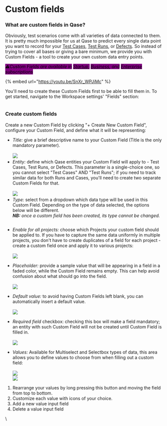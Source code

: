 # Custom fields

### What are custom fields in Qase?

Obviously, test scenarios come with all varieties of data connected to them. It is pretty much impossible for us at Qase to predict every single data point you want to record for your [Test Cases](https://docs.qase.io/general/get-started-with-the-qase-platform/create-a-test-run), [Test Runs](https://docs.qase.io/general/get-started-with-the-qase-platform/create-a-test-run-1), or [Defects](https://docs.qase.io/general/get-started-with-the-qase-platform/defects). So instead of trying to cover all bases or giving a bare minimum, we provide you with Custom Fields - a tool to create your own custom data entry points.

_<mark style="background-color:purple;">⚠️Custom Fields are available in</mark>_ [_<mark style="background-color:purple;">Startup</mark>_](https://help.qase.io/en/articles/5563728-startup-plan)_<mark style="background-color:purple;">,</mark>_ [_<mark style="background-color:purple;">Business</mark>_](https://help.qase.io/en/articles/5563727-business-plan)_<mark style="background-color:purple;">, and</mark>_ [_<mark style="background-color:purple;">Enterprise</mark>_](https://help.qase.io/en/articles/6640055-enterprise-plan) _<mark style="background-color:purple;">subscriptions</mark>_

{% embed url="https://youtu.be/SnXr_WPJiMc" %}

You'll need to create these Custom Fields first to be able to fill them in. To get started, navigate to the Workspace settings' "Fields" section:

<figure><img src="https://qase.intercom-attachments-7.com/i/o/597122367/191a4014043ec3de84be3310/9dkRGRx5uAm_u_fdOe5xBUnV5PZw6gaae8zvueizzh6kMbGGMxEoUYyphjUMfmZDOjqOAunvkbdb74heGqJZq7HyBhx-1WnTGtQR9u2j7ejgTYjdodVlRadQl8IkSzBN6n1e8vTdjZAcz6XdNf4nZz6Nfppj65UV_wf8TUq2At1_MMyto2na-aa0xQ" alt=""><figcaption></figcaption></figure>

### Create custom fields

Create a new Custom Field by clicking "+ Create New Custom Field", configure your Custom Field, and define what it will be representing:

* _Title:_ give a brief descriptive name to your Custom Field (Title is the only mandatory parameter).\
  \
  [![](https://qase.intercom-attachments-7.com/i/o/597122368/6b2b081bb74b2ea946ed8441/IOAd6j0zBKZO6Zkz8T5A2-iFdxacMVO3Nj12JL4Ozvx\_0Ks3H4aghfqf7v4MFAwirKIhHwu2Z3g-Hw3Fnb0aD01LVSrpgBosRRKCR3fn5wxwzRGffz7tyk6ZUWoBScqGzsji8vqzCY2nKepwJXFk5o1RpcDT35-cvLYKpL45FFfAURxG9iMXr8pceg)](https://qase.intercom-attachments-7.com/i/o/597122368/6b2b081bb74b2ea946ed8441/IOAd6j0zBKZO6Zkz8T5A2-iFdxacMVO3Nj12JL4Ozvx\_0Ks3H4aghfqf7v4MFAwirKIhHwu2Z3g-Hw3Fnb0aD01LVSrpgBosRRKCR3fn5wxwzRGffz7tyk6ZUWoBScqGzsji8vqzCY2nKepwJXFk5o1RpcDT35-cvLYKpL45FFfAURxG9iMXr8pceg)
* _Entity:_ define which Qase entities your Custom Field will apply to - Test Cases, Test Runs, or Defects. This parameter is a single-choice one, so you cannot select "Test Cases" AND "Test Runs"; if you need to track similar data for both Runs and Cases, you'll need to create two separate Custom Fields for that.\
  \
  [![](https://qase.intercom-attachments-7.com/i/o/597122370/87a14b739d5e0c5c9abee4ec/nHk3s1kwtlph8ulrxWerSRlMuM8i3Ic8a1u1ve63P1lQt5XI6BYa9SiUmEiEktK6L83m7PkQ1cBknLa7zcxTdmW5BeuMSlJ\_I6Wo77dEaz-ePz5JdkSMDn2torB6O2aDU1g6tlmaL\_k7t7pY6kbZi48i0FH1h-kCkRvPYh8fnMf0g0RjeH1M-sQY)](https://qase.intercom-attachments-7.com/i/o/597122370/87a14b739d5e0c5c9abee4ec/nHk3s1kwtlph8ulrxWerSRlMuM8i3Ic8a1u1ve63P1lQt5XI6BYa9SiUmEiEktK6L83m7PkQ1cBknLa7zcxTdmW5BeuMSlJ\_I6Wo77dEaz-ePz5JdkSMDn2torB6O2aDU1g6tlmaL\_k7t7pY6kbZi48i0FH1h-kCkRvPYh8fnMf0g0RjeH1M-sQY)
* _Type:_ select from a dropdown which data type will be used in this Custom Field. Depending on the type of data selected, the options below will be different.\
  **​**_**NB:** once a custom field has been created, its type cannot be changed._

<figure><img src="https://qase.intercom-attachments-7.com/i/o/597122372/3e9135b28f07a4e6a3c039bb/mmxDw7R4VosOoxz9p6xEXi_G4fv-cHmKGSteiJDzckBbCrQc5EP9d0mkSGTyWmomzx9CA6_0B6PRue5NoaNyyPJM4NIcC_Uj5emli6MJziLKotxEPwKjEKFYcCBJ-ddL4-OfCrT5IMEqyXIvUargU8DCoPPt8KWgmRx5uasTNf63r7xVegvkz7bq" alt=""><figcaption></figcaption></figure>

* _Enable for all projects:_ choose which Projects your custom field should be applied to. If you have to capture the same data uniformly in multiple projects, you don't have to create duplicates of a field for each project - create a custom field once and apply it to various projects:\
  \
  [![](https://qase.intercom-attachments-7.com/i/o/597122376/48f39527ad1a830f51bce63d/cBRX6ILIbVlHbQVRTLJgtS8LPWstXf2Aw2fDe5bdyV9njAeEtAWBXTofFxrMkWVUOhBQk4Rb46lKxBe--E-\_QGO37ki9Y9rwb-mvu2hncitkemCTBt-8vOXkeo6Q9yil-9L8B-sHy7\_e3zDjy-Nl0J2vl\_xahMFn6DgU9IpdI2GpajOZa2ghbsm8)](https://qase.intercom-attachments-7.com/i/o/597122376/48f39527ad1a830f51bce63d/cBRX6ILIbVlHbQVRTLJgtS8LPWstXf2Aw2fDe5bdyV9njAeEtAWBXTofFxrMkWVUOhBQk4Rb46lKxBe--E-\_QGO37ki9Y9rwb-mvu2hncitkemCTBt-8vOXkeo6Q9yil-9L8B-sHy7\_e3zDjy-Nl0J2vl\_xahMFn6DgU9IpdI2GpajOZa2ghbsm8)



* _Placeholder:_ provide a sample value that will be appearing in a field in a faded color, while the Custom Field remains empty. This can help avoid confusion about what should go into the field.\
  \
  [![](https://qase.intercom-attachments-7.com/i/o/597122379/156d355ce5a6ad7eb60d8af7/is-M4QsicDvA1VOyS0OY9VyPrMXwKoR3pvtWciTRyMO0ZKvCn4WFPczaYklL6PBf8x0TWddq6JH02XhnJiNUrsAbNOYvGC8ZoJmv554cC8WmubNy6LlvrqSW4HTy3pbI\_0dxrIWimxePsbaOBzqPSzWbZs3xLjScXV6NWUxxMqTPCjYUoJd2iZTkAw)](https://qase.intercom-attachments-7.com/i/o/597122379/156d355ce5a6ad7eb60d8af7/is-M4QsicDvA1VOyS0OY9VyPrMXwKoR3pvtWciTRyMO0ZKvCn4WFPczaYklL6PBf8x0TWddq6JH02XhnJiNUrsAbNOYvGC8ZoJmv554cC8WmubNy6LlvrqSW4HTy3pbI\_0dxrIWimxePsbaOBzqPSzWbZs3xLjScXV6NWUxxMqTPCjYUoJd2iZTkAw)
* _Default value:_ to avoid having Custom Fields left blank, you can automatically insert a default value.\
  \
  [![](https://qase.intercom-attachments-7.com/i/o/597122384/ffec2876a1267b3644a0c77e/zDhcpR0gW0-dN-rfdAUWVRfXQ4iN5guGdaTBC3t5WsTT5g7FVxpt\_3Fi8RatmlRekswCjpr-KAT7QprR9XkTgCkrp3j1JtQkwr5r69cgzOzogqfxuPIOaDdVIhfgRRTSbjIxm\_s1xVYHoWyRaxOV3Umj5\_tcCUdETa-SVmdW0EVOtOg82UmwTDZMDg)](https://qase.intercom-attachments-7.com/i/o/597122384/ffec2876a1267b3644a0c77e/zDhcpR0gW0-dN-rfdAUWVRfXQ4iN5guGdaTBC3t5WsTT5g7FVxpt\_3Fi8RatmlRekswCjpr-KAT7QprR9XkTgCkrp3j1JtQkwr5r69cgzOzogqfxuPIOaDdVIhfgRRTSbjIxm\_s1xVYHoWyRaxOV3Umj5\_tcCUdETa-SVmdW0EVOtOg82UmwTDZMDg)



* _Required field_ checkbox: checking this box will make a field mandatory; an entity with such Custom Field will not be created until Custom Field is filled in.\
  \
  [![](https://qase.intercom-attachments-7.com/i/o/597122388/83dc4c1c82ebe0d4036c1270/tvGcgVJjwNmSXB0HSzP7dcrRnwF94hNfB3Gz3-T9bZYdL71USdv\_g3fIkU9kLigzXDvHdkuMaz111EiZR-BQhnHXX1Er6UgI8-rlb-Hzk2hG4j92f0N4UpVTIxYvJ\_gz6uZBMe3JmLS9xGO9VKMq9NhjZiBnr1rv0yJVTSKF-sIzSKld2XAZB1bwLw)](https://qase.intercom-attachments-7.com/i/o/597122388/83dc4c1c82ebe0d4036c1270/tvGcgVJjwNmSXB0HSzP7dcrRnwF94hNfB3Gz3-T9bZYdL71USdv\_g3fIkU9kLigzXDvHdkuMaz111EiZR-BQhnHXX1Er6UgI8-rlb-Hzk2hG4j92f0N4UpVTIxYvJ\_gz6uZBMe3JmLS9xGO9VKMq9NhjZiBnr1rv0yJVTSKF-sIzSKld2XAZB1bwLw)



* _Values:_ Available for Multiselect and Selectbox types of data, this area allows you to define values to choose from when filling out a custom field:\
  \
  [![](https://qase.intercom-attachments-7.com/i/o/597122391/ad37ac981d120ce29cccb4d6/tg9gVhonEHzK19lGRhmTMYWx4f-TAavDteVRx9Lfyqbp16Af0bMhwsys-Ej1dwTDCssuR\_3LGkKlDQ86M0LkFe\_2x\_uztpnmuo1sPMEsAQrsjUE5XeUDv4DRvBjvP5zsgpLNTC7N0QJAUD3bOdAhQn0E9f-9cq8jfo3E53JuEC-S7LBnrHpaCtpARQ)](https://qase.intercom-attachments-7.com/i/o/597122391/ad37ac981d120ce29cccb4d6/tg9gVhonEHzK19lGRhmTMYWx4f-TAavDteVRx9Lfyqbp16Af0bMhwsys-Ej1dwTDCssuR\_3LGkKlDQ86M0LkFe\_2x\_uztpnmuo1sPMEsAQrsjUE5XeUDv4DRvBjvP5zsgpLNTC7N0QJAUD3bOdAhQn0E9f-9cq8jfo3E53JuEC-S7LBnrHpaCtpARQ)\
  [![](https://qase.intercom-attachments-7.com/i/o/597122395/138dc94279c12d870a0c2de0/gMlFY3G54PG5g1bMK5P\_v\_BEyfEsVYdNVQLUOxOay616JVi8D7Lc0kys1dDV\_3V19dNJi5APQL4zgVeSN8L8rvV20GTRuAS6xOaXjhPR-3caeFvgCdDQZs9SWkSyt5uSkkBg3jE3XpRhsFpSDxlIXUwAr76Ps3be0MHQoPRXVf8ymTxq0xbzbeyiPA)](https://qase.intercom-attachments-7.com/i/o/597122395/138dc94279c12d870a0c2de0/gMlFY3G54PG5g1bMK5P\_v\_BEyfEsVYdNVQLUOxOay616JVi8D7Lc0kys1dDV\_3V19dNJi5APQL4zgVeSN8L8rvV20GTRuAS6xOaXjhPR-3caeFvgCdDQZs9SWkSyt5uSkkBg3jE3XpRhsFpSDxlIXUwAr76Ps3be0MHQoPRXVf8ymTxq0xbzbeyiPA)

1. Rearrange your values by long pressing this button and moving the field from top to bottom.
2. Customize each value with icons of your choice.
3. Add a new value input field
4. Delete a value input field

\
